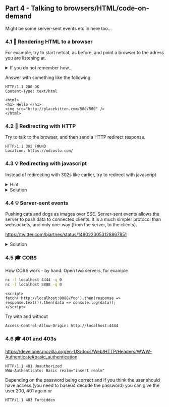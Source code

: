 ## Part 4 - Talking to browsers/HTML/code-on-demand
Might be some server-sent events etc in here too...
###  4.1 🧱 Rendering HTML to a browser

For example, try to start netcat, as before, and point a browser to the adress you are listening at.

<details>
    <summary>If you do not remember how...</summary>

Listen to a port, for example 10000, by ```nc -l localhost 10000 -q 0``` and then point
a browser to http://localhost:10000

If you are working inside a GitHub Codespace, the simplest thing is to use a terminal browser. Carbonyl is already installed, and can load a web browser by:
```
carbonyl http://localhost:10000 --no-sandbox
```

</details>

Answer with something like the following
```
HTTP/1.1 200 OK
Content-Type: text/html

<html>
<h1> Hello </h1>
<img src="http://placekitten.com/500/500" />
</html>
```
###  4.2 🧱 Redirecting with HTTP 
Try to talk to the browser, and then send a HTTP redirect response.
```
HTTP/1.1 302 FOUND 
Location: https://ndcoslo.com/ 
```

### 4.3 💡 Redirecting with javascript
Instead of redirecting with 302s like earlier, try to redirect with javascript 

<details>
    <summary>Hint</summary>
We can send HTML with a SCRIPT tag, and then use the window.location to send the browser somewhere else.
```
window.location = URL
```
</details>

<details>
    <summary>Solution</summary>
  
```
HTTP/1.1 200 OK
Content-Type: text/html
    
<html> 
<body>
<script>
window.location = "https://www.vg.no";
</script>    
```
</details>

### 4.4 💡 Server-sent events
Pushing cats and dogs as images over SSE.
Server-sent events allows the server to push data to connected clients. It is a much simpler protocol than websockets, and only one-way (from the server, to the clients).

https://twitter.com/bjartnes/status/1480223053128867851
<details>
    <summary>Solution</summary>
  
```
HTTP/1.1 200 OK
Content-Type: text/html
    
<html> 
<body>
<img />
<script>
const img = document.querySelect("img");
const eventSource = new EventSource("images");
eventSource.onmessage = function(event) {
        img.src = event.data;
    }
</script>    
</html>   
```
Close the connection and listen again for the request for the eventstream
 
```
HTTP/1.1 200 OK
Content-Type: text/eventstream
    
data: http://place-puppy.com/200x200
    
data: http://place-puppy.com/202x202

data: http://place-puppy.com/202x202    
``` 
</details>  


### 4.5 🎓 CORS
How CORS work - by hand.
Open two servers, for example
```sh 
nc -l localhost 4444 -q 0
nc -l localhost 8888 -q 0
``` 

``` 
<script>
fetch('http://localhost:8888/foo').then(response => response.text()).then(data => console.log(data));
</script>
``` 
Try with and without
    
``` 
Access-Control-Allow-Origin: http://localhost:4444
``` 

### 4.6 🎓 401 and 403s
https://developer.mozilla.org/en-US/docs/Web/HTTP/Headers/WWW-Authenticate#basic_authentication
    
```
HTTP/1.1 401 Unauthorized
WWW-Authenticate: Basic realm="insert realm"
```

Depending on the password being correct and if you think the user should have access (you need to base64 decode the password) you can give the user
200, 401 again or 
```
HTTP/1.1 403 Forbidden
```
